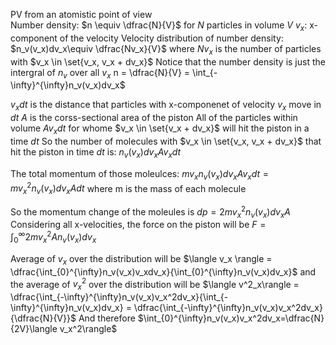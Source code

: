 PV from an atomistic point of view\
  Number density: $n \equiv \dfrac{N}{V}$ for $N$ particles in volume $V$
  $v_x$: x-component of the velocity
  Velocity distribution of number density: $n_v(v_x)dv_x\equiv \dfrac{Nv_x}{V}$ where $Nv_x$ is the number of particles with $v_x \in \set{v_x, v_x + dv_x}$
  Notice that the number density is just the intergral of $n_v$ over all $v_x$
    n = \dfrac{N}{V} = \int_{-\infty}^{\infty}n_v(v_x)dv_x$

$v_xdt$ is the distance that particles with x-componenet of velocity $v_x$ move in $dt$
$A$ is the corss-sectional area of the piston
All of the particles within volume $Av_xdt$ for whome $v_x \in \set{v_x + dv_x}$ will hit the piston in a time $dt$
So the number of molecules with $v_x \in \set{v_x, v_x + dv_x}$ that hit the piston in time $dt$ is:
  $n_v(v_x)dv_xAv_xdt$

The total momentum of those moleulces:
  $mv_xn_v(v_x)dv_xAv_xdt = mv_x^2n_v(v_x)dv_xAdt$
  where m is the mass of each molecule

So the momentum change of the moleules is
  $dp = 2mv^2_xn_v(v_x)dv_xA$
Considering all x-velocities, the force on the piston will be
  $F = \int_{0}^{\infty}2mv_x^2An_v(v_x)dv_x$

Average of $v_x$ over the distribution will be 
  $\langle v_x \rangle = \dfrac{\int_{0}^{\infty}n_v(v_x)v_xdv_x}{\int_{0}^{\infty}n_v(v_x)dv_x}$
  and the average of $v_x^2$ over the distribution will be
    $\langle v^2_x\rangle = \dfrac{\int_{-\infty}^{\infty}n_v(v_x)v_x^2dv_x}{\int_{-\infty}^{\infty}n_v(v_x)dv_x} = \dfrac{\int_{-\infty}^{\infty}n_v(v_x)v_x^2dv_x}{\dfrac{N}{V}}$
    And therefore
      $\int_{0}^{\infty}n_v(v_x)v_x^2dv_x=\dfrac{N}{2V}\langle v_x^2\rangle$
